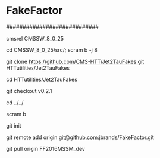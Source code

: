 # FakeFactor

############################

cmsrel CMSSW_8_0_25

cd CMSSW_8_0_25/src/; scram b -j 8

git clone https://github.com/CMS-HTT/Jet2TauFakes.git HTTutilities/Jet2TauFakes

cd HTTutilities/Jet2TauFakes

git checkout v0.2.1

cd ../../

scram b

git init

git remote add origin git@github.com:jbrands/FakeFactor.git

git pull origin FF2016MSSM_dev
